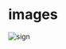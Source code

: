 # images
![sign](https://github.com/Gemini2030/images/assets/148474521/b8b7c123-e6a9-4f67-8787-f4f7ca1004fc)
